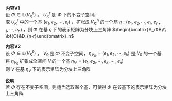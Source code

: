**内容V1**  
设 $\Phi\in\mathbb{L}(V^n_K)$ ， $U^r_K$ 是 $\Phi$ 下的不变子空间，  
取 $U_K^r$ 中的一个基 $(e_1,e_2,\cdots,e_r)$ ，扩张成 $V_K^n$ 的一个基 $\eta:(e_1,e_2,\cdots,e_r,e_{r+1},\cdots,e_n)$ ，则 $\Phi$ 在基 $\eta$ 下的表示矩阵为分块上三角阵 $\begin{bmatrix}A_r&B\\\  
\bf{O}&D_{n-r}\end{bmatrix}_n$   
  
**内容V2**  
设 $\Phi\in\mathbb{L}(V_K^n)$ ， $V_0$ 是 $\Phi$ 不变子空间， $\eta_{V_0}=(e_1,e_2,\cdots,e_k)$ 是 $V_0$ 的一个基  
将 $\eta_{V_0}$ 扩张成全空间 $V$ 的一个基 $\eta_V=(e_1,e_2,\cdots,e_k,\cdots,e_n)$   
则 $V$ 在基 $\eta_V$ 下的表示矩阵为分块上三角阵  
  
**说明**  
若 $\Phi$ 存在不变子空间，则适当选取某个基，可使得 $\Phi$ 在该基下的表示矩阵为分块上三角阵  
